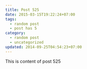 ```yaml
---
title: Post 525
date: 2015-03-15T19:22:24+07:00
tags:
  - random post
  - post has 5
category:
  - random post
  - uncategorized
updated: 2014-09-25T04:54:23+07:00
---
```

This is content of post 525